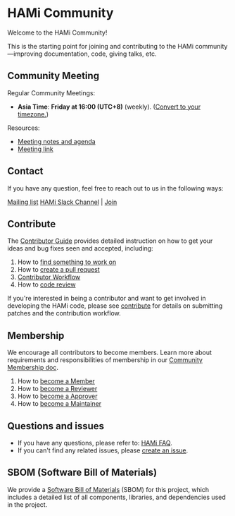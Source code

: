 # HAMi Community

Welcome to the HAMi Community!

This is the starting point for joining and contributing to the HAMi community—improving documentation, code, giving talks, etc.

## Community Meeting

Regular Community Meetings:
- **Asia Time**: **Friday at 16:00 (UTC+8)** (weekly).
  ([Convert to your timezone.](https://www.thetimezoneconverter.com/?t=14%3A30&tz=GMT%2B8&))

Resources:
- [Meeting notes and agenda](https://shorturl.at/S457j)
- [Meeting link](https://meeting.tencent.com/dm/Ntiwq1BICD1P)

## Contact

<!--
We don't have a troubleshooting guide yet.  When we do, uncomment the following and add the link.
If you need support, start with the [troubleshooting guide], and work your way through the process that we've outlined.

-->

If you have any question, feel free to reach out to us in the following ways:

[Mailing list](https://groups.google.com/forum/#!forum/hami-project)
[HAMi Slack Channel](https://cloud-native.slack.com/archives/C07T10BU4R2) | [Join](https://slack.cncf.io/)

## Contribute

The [Contributor Guide](./contributing.md) provides detailed instruction on how to get your ideas and bug fixes seen and accepted, including:

1. How to [find something to work on](./contributing.md#find-something-to-work-on)
2. How to [create a pull request](./contributing.md#creating-pull-requests)
3. [Contributor Workflow](./contributing.md#contributor-workflow)
4. How to [code review](./contributing.md#code-review)

If you're interested in being a contributor and want to get involved in developing the HAMi code, please see [contribute](./contributing.md) for details on submitting patches and the contribution workflow.

## Membership

We encourage all contributors to become members. Learn more about requirements and responsibilities of membership in our [Community Membership doc](./community-membership.md).

1. How to [become a Member](./community-membership.md#Member)
2. How to [become a Reviewer](./community-membership.md#Reviewer)
3. How to [become a Approver](./community-membership.md#Approver)
4. How to [become a Maintainer](./community-membership.md#Maintainer)

## Questions and issues

- If you have any questions, please refer to: [HAMi FAQ](https://github.com/Project-HAMi/HAMi/issues/646).
- If you can't find any related issues, please [create an issue](https://github.com/Project-HAMi/HAMi/issues/new).

## SBOM (Software Bill of Materials)

We provide a [Software Bill of Materials](./sbom.md) (SBOM) for this project, which includes a detailed list of all components, libraries, and dependencies used in the project.
